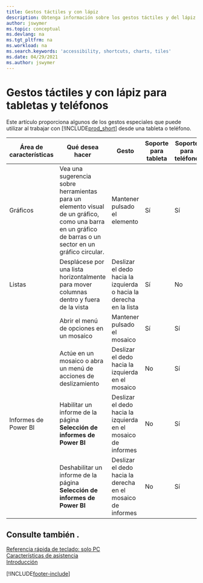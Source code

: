 ```yaml
---
title: Gestos táctiles y con lápiz
description: Obtenga información sobre los gestos táctiles y del lápiz que le ayudan a trabajar de manera eficiente con sus datos de tabletas y teléfonos.
author: jswymer
ms.topic: conceptual
ms.devlang: na
ms.tgt_pltfrm: na
ms.workload: na
ms.search.keywords: 'accessibility, shortcuts, charts, tiles'
ms.date: 04/29/2021
ms.author: jswymer
---
```


# Gestos táctiles y con lápiz para tabletas y teléfonos 

Este artículo proporciona algunos de los gestos especiales que puede utilizar al trabajar con [!INCLUDE[prod_short](includes/prod_short.md)] desde una tableta o teléfono.

|Área de características|Qué desea hacer|Gesto|Soporte para tableta|Soporte para teléfono|
|------------|----------------------|-------|--------------|-------------|
|Gráficos|Vea una sugerencia sobre herramientas para un elemento visual de un gráfico, como una barra en un gráfico de barras o un sector en un gráfico circular.|Mantener pulsado el elemento|Sí|Sí|
|Listas|Desplácese por una lista horizontalmente para mover columnas dentro y fuera de la vista|Deslizar el dedo hacia la izquierda o hacia la derecha en la lista|Sí|No|
||Abrir el menú de opciones en un mosaico|Mantener pulsado el mosaico|Sí|Sí|
||Actúe en un mosaico o abra un menú de acciones de deslizamiento |Deslizar el dedo hacia la izquierda en el mosaico|No|Sí|
|Informes de Power BI|Habilitar un informe de la página **Selección de informes de Power BI** |Deslizar el dedo hacia la izquierda en el mosaico de informes|No|Sí|
||Deshabilitar un informe de la página **Selección de informes de Power BI** |Deslizar el dedo hacia la derecha en el mosaico de informes|No|Sí|

<!-- ## Charts

Business Central built-in charts display useful information about business data and KPIs. You can get additional information about the data by using the tooltips that are available on top of the data. To access a tooltip, tap and hold or hover over the data.

-->

## Consulte también .

[Referencia rápida de teclado: solo PC](keyboard-shortcuts-cheatsheet.md)  
[Características de asistencia](ui-accessibility.md)  
[Introducción](/dynamics365/business-central/ui-get-ready-business)  

[!INCLUDE[footer-include](includes/footer-banner.md)]